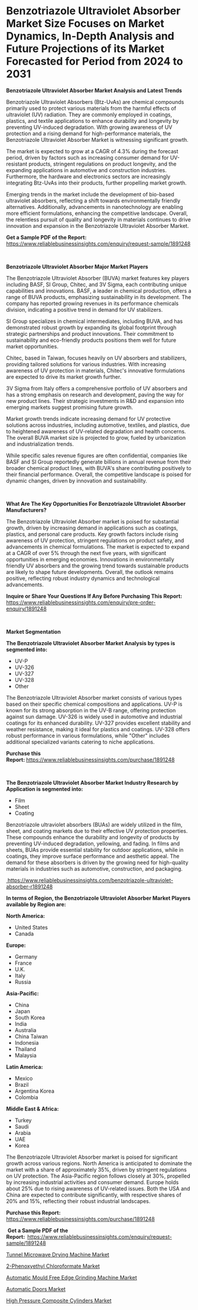 <p><h1>Benzotriazole Ultraviolet Absorber Market Size Focuses on Market Dynamics, In-Depth Analysis and Future Projections of its Market Forecasted for Period from 2024 to 2031</h1></p><p><strong>Benzotriazole Ultraviolet Absorber Market Analysis and Latest Trends</strong></p>
<p><p>Benzotriazole Ultraviolet Absorbers (Btz-UvAs) are chemical compounds primarily used to protect various materials from the harmful effects of ultraviolet (UV) radiation. They are commonly employed in coatings, plastics, and textile applications to enhance durability and longevity by preventing UV-induced degradation. With growing awareness of UV protection and a rising demand for high-performance materials, the Benzotriazole Ultraviolet Absorber Market is witnessing significant growth.</p><p>The market is expected to grow at a CAGR of 4.3% during the forecast period, driven by factors such as increasing consumer demand for UV-resistant products, stringent regulations on product longevity, and the expanding applications in automotive and construction industries. Furthermore, the hardware and electronics sectors are increasingly integrating Btz-UvAs into their products, further propelling market growth.</p><p>Emerging trends in the market include the development of bio-based ultraviolet absorbers, reflecting a shift towards environmentally friendly alternatives. Additionally, advancements in nanotechnology are enabling more efficient formulations, enhancing the competitive landscape. Overall, the relentless pursuit of quality and longevity in materials continues to drive innovation and expansion in the Benzotriazole Ultraviolet Absorber Market.</p></p>
<p><strong>Get a Sample PDF of the Report:&nbsp;</strong> <a href="https://www.reliablebusinessinsights.com/enquiry/request-sample/1891248?utm_campaign=62&utm_medium=2&utm_source=Github&utm_content=ia&utm_term=24102024&utm_id=benzotriazole-ultraviolet-absorber">https://www.reliablebusinessinsights.com/enquiry/request-sample/1891248</a></p>
<p>&nbsp;</p>
<p><strong>Benzotriazole Ultraviolet Absorber Major Market Players</strong></p>
<p><p>The Benzotriazole Ultraviolet Absorber (BUVA) market features key players including BASF, SI Group, Chitec, and 3V Sigma, each contributing unique capabilities and innovations. BASF, a leader in chemical production, offers a range of BUVA products, emphasizing sustainability in its development. The company has reported growing revenues in its performance chemicals division, indicating a positive trend in demand for UV stabilizers.</p><p>SI Group specializes in chemical intermediates, including BUVA, and has demonstrated robust growth by expanding its global footprint through strategic partnerships and product innovations. Their commitment to sustainability and eco-friendly products positions them well for future market opportunities.</p><p>Chitec, based in Taiwan, focuses heavily on UV absorbers and stabilizers, providing tailored solutions for various industries. With increasing awareness of UV protection in materials, Chitec's innovative formulations are expected to drive its market growth further. </p><p>3V Sigma from Italy offers a comprehensive portfolio of UV absorbers and has a strong emphasis on research and development, paving the way for new product lines. Their strategic investments in R&D and expansion into emerging markets suggest promising future growth.</p><p>Market growth trends indicate increasing demand for UV protective solutions across industries, including automotive, textiles, and plastics, due to heightened awareness of UV-related degradation and health concerns. The overall BUVA market size is projected to grow, fueled by urbanization and industrialization trends.</p><p>While specific sales revenue figures are often confidential, companies like BASF and SI Group reportedly generate billions in annual revenue from their broader chemical product lines, with BUVA's share contributing positively to their financial performance. Overall, the competitive landscape is poised for dynamic changes, driven by innovation and sustainability.</p></p>
<p>&nbsp;</p>
<p><strong>What Are The Key Opportunities For Benzotriazole Ultraviolet Absorber Manufacturers?</strong></p>
<p><p>The Benzotriazole Ultraviolet Absorber market is poised for substantial growth, driven by increasing demand in applications such as coatings, plastics, and personal care products. Key growth factors include rising awareness of UV protection, stringent regulations on product safety, and advancements in chemical formulations. The market is expected to expand at a CAGR of over 5% through the next five years, with significant opportunities in emerging economies. Innovations in environmentally friendly UV absorbers and the growing trend towards sustainable products are likely to shape future developments. Overall, the outlook remains positive, reflecting robust industry dynamics and technological advancements.</p></p>
<p><strong>Inquire or Share Your Questions If Any Before Purchasing This Report:</strong> <a href="https://www.reliablebusinessinsights.com/enquiry/pre-order-enquiry/1891248?utm_campaign=62&utm_medium=2&utm_source=Github&utm_content=ia&utm_term=24102024&utm_id=benzotriazole-ultraviolet-absorber">https://www.reliablebusinessinsights.com/enquiry/pre-order-enquiry/1891248</a></p>
<p>&nbsp;</p>
<p><strong>Market Segmentation</strong></p>
<p><strong>The Benzotriazole Ultraviolet Absorber Market Analysis by types is segmented into:</strong></p>
<p><ul><li>UV-P</li><li>UV-326</li><li>UV-327</li><li>UV-328</li><li>Other</li></ul></p>
<p><p>The Benzotriazole Ultraviolet Absorber market consists of various types based on their specific chemical compositions and applications. UV-P is known for its strong absorption in the UV-B range, offering protection against sun damage. UV-326 is widely used in automotive and industrial coatings for its enhanced durability. UV-327 provides excellent stability and weather resistance, making it ideal for plastics and coatings. UV-328 offers robust performance in various formulations, while "Other" includes additional specialized variants catering to niche applications.</p></p>
<p><strong>Purchase this Report:&nbsp;</strong><a href="https://www.reliablebusinessinsights.com/purchase/1891248?utm_campaign=62&utm_medium=2&utm_source=Github&utm_content=ia&utm_term=24102024&utm_id=benzotriazole-ultraviolet-absorber">https://www.reliablebusinessinsights.com/purchase/1891248</a></p>
<p>&nbsp;</p>
<p><strong>The Benzotriazole Ultraviolet Absorber Market Industry Research by Application is segmented into:</strong></p>
<p><ul><li>Film</li><li>Sheet</li><li>Coating</li></ul></p>
<p><p>Benzotriazole ultraviolet absorbers (BUAs) are widely utilized in the film, sheet, and coating markets due to their effective UV protection properties. These compounds enhance the durability and longevity of products by preventing UV-induced degradation, yellowing, and fading. In films and sheets, BUAs provide essential stability for outdoor applications, while in coatings, they improve surface performance and aesthetic appeal. The demand for these absorbers is driven by the growing need for high-quality materials in industries such as automotive, construction, and packaging.</p></p>
<p><a href="https://www.reliablebusinessinsights.com/benzotriazole-ultraviolet-absorber-r1891248?utm_campaign=62&utm_medium=2&utm_source=Github&utm_content=ia&utm_term=24102024&utm_id=benzotriazole-ultraviolet-absorber">&nbsp;https://www.reliablebusinessinsights.com/benzotriazole-ultraviolet-absorber-r1891248</a></p>
<p><strong>In terms of Region, the Benzotriazole Ultraviolet Absorber Market Players available by Region are:</strong></p>
<p>
    <p> <strong> North America: </strong>
        <ul>
            <li>United States</li>
            <li>Canada</li>
        </ul>
        </p> 
    <p> <strong> Europe: </strong>
        <ul>
            <li>Germany</li>
            <li>France</li>
            <li>U.K.</li>
            <li>Italy</li>
            <li>Russia</li>
        </ul>
        </p> 
    <p> <strong> Asia-Pacific: </strong>
        <ul>
            <li>China</li>
            <li>Japan</li>
            <li>South Korea</li>
            <li>India</li>
            <li>Australia</li>
            <li>China Taiwan</li>
            <li>Indonesia</li>
            <li>Thailand</li>
            <li>Malaysia</li>
        </ul>
        </p> 
    <p> <strong> Latin America: </strong>
        <ul>
            <li>Mexico</li>
            <li>Brazil</li>
            <li>Argentina Korea</li>
            <li>Colombia</li>
        </ul>
        </p> 
    <p> <strong> Middle East & Africa: </strong>
        <ul>
            <li>Turkey</li>
            <li>Saudi</li>
            <li>Arabia</li>
            <li>UAE</li>
            <li>Korea</li>
        </ul>
    </p>
    </p>
<p><p>The Benzotriazole Ultraviolet Absorber market is poised for significant growth across various regions. North America is anticipated to dominate the market with a share of approximately 35%, driven by stringent regulations on UV protection. The Asia-Pacific region follows closely at 30%, propelled by increasing industrial activities and consumer demand. Europe holds about 25% due to rising awareness of UV-related issues. Both the USA and China are expected to contribute significantly, with respective shares of 20% and 15%, reflecting their robust industrial landscapes.</p></p>
<p><strong>Purchase this Report: </strong><a href="https://www.reliablebusinessinsights.com/purchase/1891248?utm_campaign=62&utm_medium=2&utm_source=Github&utm_content=ia&utm_term=24102024&utm_id=benzotriazole-ultraviolet-absorber">https://www.reliablebusinessinsights.com/purchase/1891248</a></p>
<p>&nbsp;<strong>Get a Sample PDF of the Report:&nbsp;&nbsp;</strong><a href="https://www.reliablebusinessinsights.com/enquiry/request-sample/1891248?utm_campaign=62&utm_medium=2&utm_source=Github&utm_content=ia&utm_term=24102024&utm_id=benzotriazole-ultraviolet-absorber">https://www.reliablebusinessinsights.com/enquiry/request-sample/1891248</a></p>
<p><strong></strong></p>
<p><p><a href="https://www.linkedin.com/pulse/global-perspectives-tunnel-microwave-drying-machine-market-trends-upkcf?utm_campaign=62&utm_medium=2&utm_source=Github&utm_content=ia&utm_term=24102024&utm_id=benzotriazole-ultraviolet-absorber">Tunnel Microwave Drying Machine Market</a></p><p><a href="https://github.com/seraphinaqist/Market-Research-Report-List-1/blob/main/2-phenoxyethyl-chloroformate-market.md?utm_campaign=62&utm_medium=2&utm_source=Github&utm_content=ia&utm_term=24102024&utm_id=benzotriazole-ultraviolet-absorber">2-Phenoxyethyl Chloroformate Market</a></p><p><a href="https://github.com/stumpefzclearez/Market-Research-Report-List-1/blob/main/automatic-mould-free-edge-grinding-machine-market.md?utm_campaign=62&utm_medium=2&utm_source=Github&utm_content=ia&utm_term=24102024&utm_id=benzotriazole-ultraviolet-absorber">Automatic Mould Free Edge Grinding Machine Market</a></p><p><a href="https://issuu.com/reportprime-2/docs/automatic-doors-market-size-2030.pp_16ee125c494a7e?utm_campaign=62&utm_medium=2&utm_source=Github&utm_content=ia&utm_term=24102024&utm_id=benzotriazole-ultraviolet-absorber">Automatic Doors Market</a></p><p><a href="https://issuu.com/reportprime-2/docs/high-pressure-composite-cylinders-m_7b90bd662e8784?utm_campaign=62&utm_medium=2&utm_source=Github&utm_content=ia&utm_term=24102024&utm_id=benzotriazole-ultraviolet-absorber">High Pressure Composite Cylinders Market</a></p></p>